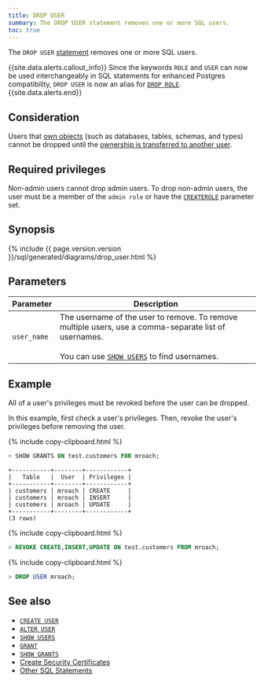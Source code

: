 ```yaml
---
title: DROP USER
summary: The DROP USER statement removes one or more SQL users.
toc: true
---
```


The `DROP USER` [statement](sql-statements.html) removes one or more SQL users.

{{site.data.alerts.callout_info}}
 Since the keywords `ROLE` and `USER` can now be used interchangeably in SQL statements for enhanced Postgres compatibility, `DROP USER` is now an alias for [`DROP ROLE`](drop-role.html).
{{site.data.alerts.end}}

## Consideration

Users that [own objects](authorization.html#object-ownership) (such as databases, tables, schemas, and types) cannot be dropped until the [ownership is transferred to another user](owner-to.html#change-a-databases-owner).

## Required privileges

Non-admin users cannot drop admin users. To drop non-admin users, the user must be a member of the `admin role` or have the [`CREATEROLE`](create-user.html#create-a-user-that-can-create-other-users-and-manage-authentication-methods-for-the-new-users) parameter set.

## Synopsis

<div>{% include {{ page.version.version }}/sql/generated/diagrams/drop_user.html %}</div>

## Parameters

 Parameter | Description
-----------|-------------
`user_name` | The username of the user to remove. To remove multiple users, use a comma-separate list of usernames.<br><br>You can use [`SHOW USERS`](show-users.html) to find usernames.

## Example

All of a user's privileges must be revoked before the user can be dropped.

In this example, first check a user's privileges. Then, revoke the user's privileges before removing the user.

{% include copy-clipboard.html %}
~~~ sql
> SHOW GRANTS ON test.customers FOR mroach;
~~~

~~~
+-----------+--------+------------+
|   Table   |  User  | Privileges |
+-----------+--------+------------+
| customers | mroach | CREATE     |
| customers | mroach | INSERT     |
| customers | mroach | UPDATE     |
+-----------+--------+------------+
(3 rows)
~~~

{% include copy-clipboard.html %}
~~~ sql
> REVOKE CREATE,INSERT,UPDATE ON test.customers FROM mroach;
~~~

{% include copy-clipboard.html %}
~~~ sql
> DROP USER mroach;
~~~

## See also

- [`CREATE USER`](create-user.html)
- [`ALTER USER`](alter-user.html)
- [`SHOW USERS`](show-users.html)
- [`GRANT`](grant.html)
- [`SHOW GRANTS`](show-grants.html)
- [Create Security Certificates](cockroach-cert.html)
- [Other SQL Statements](sql-statements.html)
